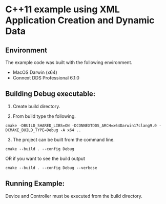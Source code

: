 # C++11 example using XML Application Creation and Dynamic Data

## Environment
The example code was built with the following environment.

* MacOS Darwin (x64)
* Connext DDS Professional 6.1.0 

## Building Debug executable:

1. Create build directory. 

2. From build type the following.

`cmake -DBUILD_SHARED_LIBS=ON -DCONNEXTDDS_ARCH=x64Darwin17clang9.0 -DCMAKE_BUILD_TYPE=Debug -A x64 ..`

3. The project can be built from the command line.

`cmake --build . --config Debug`

OR if you want to see the build output

`cmake --build . --config Debug --verbose`

## Running Example:
Device and Controller must be executed from the build directory.